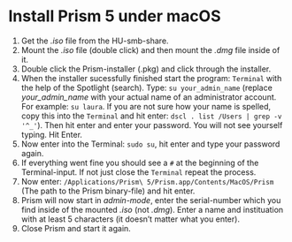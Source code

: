 # Install Prism 5 under macOS

1.  Get the *.iso* file from the HU-smb-share.
2.  Mount the *.iso* file (double click) and then mount the *.dmg* file inside of it.
3.  Double click the Prism-installer (.pkg) and click through the installer.
4.  When the installer sucessfully finished start the program: `Terminal` with the help of the Spotlight (search). Type: `su your_admin_name` (replace *your_admin_name* with your actual name of an administrator account. For example: `su laura`. If you are not sure how your name is spelled, copy this into the `Terminal` and hit enter: `dscl . list /Users | grep -v '^_'`). Then hit enter and enter your password. You will not see yourself typing. Hit Enter.
5.  Now enter into the Terminal: `sudo su`, hit enter and type your password again.
6.  If everything went fine you should see a `#` at the beginning of the Terminal-input. If not just close the `Terminal` repeat the process.
7.  Now enter: `/Applications/Prism\ 5/Prism.app/Contents/MacOS/Prism` (The path to the Prism binary-file) and hit enter.
8.  Prism will now start in *admin-mode*, enter the serial-number which you find inside of the mounted *.iso* (not *.dmg*). Enter a name and instituation with at least 5 characters (it doesn’t matter what you enter).
9.  Close Prism and start it again.